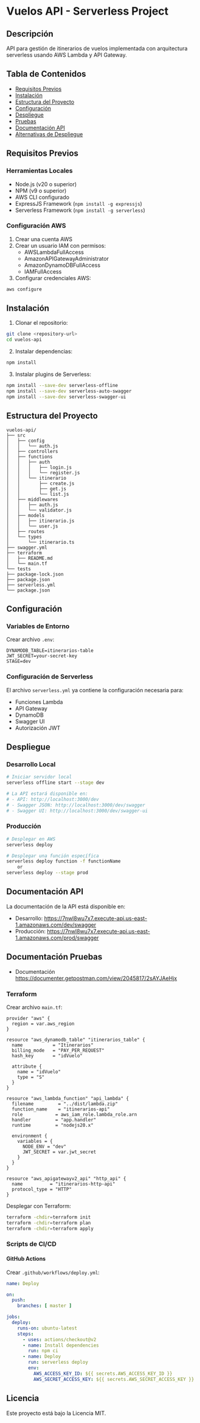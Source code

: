 # Vuelos API - Serverless Project

## Descripción
API para gestión de itinerarios de vuelos implementada con arquitectura serverless usando AWS Lambda y API Gateway.

## Tabla de Contenidos
- [Requisitos Previos](#requisitos-previos)
- [Instalación](#instalación)
- [Estructura del Proyecto](#estructura-del-proyecto)
- [Configuración](#configuración)
- [Despliegue](#despliegue)
- [Pruebas](#pruebas)
- [Documentación API](#documentación-api)
- [Alternativas de Despliegue](#alternativas-de-despliegue)

## Requisitos Previos

### Herramientas Locales
- Node.js (v20 o superior)
- NPM (v9 o superior)
- AWS CLI configurado
- ExpressJS  Framework (`npm install -g expressjs`)
- Serverless Framework (`npm install -g serverless`)

### Configuración AWS
1. Crear una cuenta AWS
2. Crear un usuario IAM con permisos:
   - AWSLambdaFullAccess
   - AmazonAPIGatewayAdministrator
   - AmazonDynamoDBFullAccess
   - IAMFullAccess
3. Configurar credenciales AWS:
```bash
aws configure
```

## Instalación

1. Clonar el repositorio:
```bash
git clone <repository-url>
cd vuelos-api
```

2. Instalar dependencias:
```bash
npm install
```

3. Instalar plugins de Serverless:
```bash
npm install --save-dev serverless-offline
npm install --save-dev serverless-auto-swagger
npm install --save-dev serverless-swagger-ui
```

## Estructura del Proyecto
```
vuelos-api/
├── src
│   ├── config
│   │   └── auth.js
│   ├── controllers
│   ├── functions
│   │   ├── auth
│   │   │   ├── login.js
│   │   │   └── register.js
│   │   └── itinerario
│   │       ├── create.js
│   │       ├── get.js
│   │       └── list.js
│   ├── middlewares
│   │   ├── auth.js
│   │   └── validator.js
│   ├── models
│   │   ├── itinerario.js
│   │   └── user.js
│   ├── routes
│   └── types
│       └── itinerario.ts
├── swagger.yml
├── terraform
│   ├── README.md
│   └── main.tf
└── tests
├── package-lock.json
├── package.json
├── serverless.yml
└── package.json
```

## Configuración

### Variables de Entorno
Crear archivo `.env`:
```env
DYNAMODB_TABLE=itinerarios-table
JWT_SECRET=your-secret-key
STAGE=dev
```

### Configuración de Serverless
El archivo `serverless.yml` ya contiene la configuración necesaria para:
- Funciones Lambda
- API Gateway
- DynamoDB
- Swagger UI
- Autorización JWT

## Despliegue

### Desarrollo Local
```bash
# Iniciar servidor local
serverless offline start --stage dev

# La API estará disponible en:
# - API: http://localhost:3000/dev
# - Swagger JSON: http://localhost:3000/dev/swagger
# - Swagger UI: http://localhost:3000/dev/swagger-ui
```

### Producción
```bash
# Desplegar en AWS
serverless deploy

# Desplegar una función específica
serverless deploy function -f functionName 
    or
serverless deploy --stage prod 
```


## Documentación API

La documentación de la API está disponible en:
- Desarrollo: https://7nwl8wu7x7.execute-api.us-east-1.amazonaws.com/dev/swagger
- Producción: https://7nwl8wu7x7.execute-api.us-east-1.amazonaws.com/prod/swagger

## Documentación Pruebas

- Documentación  https://documenter.getpostman.com/view/2045817/2sAYJAeHjx


### Terraform

Crear archivo `main.tf`:
```hcl
provider "aws" {
  region = var.aws_region
}

resource "aws_dynamodb_table" "itinerarios_table" {
  name           = "Itinerarios"
  billing_mode   = "PAY_PER_REQUEST"
  hash_key       = "idVuelo"
  
  attribute {
    name = "idVuelo"
    type = "S"
  }
}

resource "aws_lambda_function" "api_lambda" {
  filename         = "../dist/lambda.zip"
  function_name    = "itinerarios-api"
  role            = aws_iam_role.lambda_role.arn
  handler         = "app.handler"
  runtime         = "nodejs20.x"

  environment {
    variables = {
      NODE_ENV = "dev"
      JWT_SECRET = var.jwt_secret
    }
  }
}

resource "aws_apigatewayv2_api" "http_api" {
  name          = "itinerarios-http-api"
  protocol_type = "HTTP"
}

```

Desplegar con Terraform:
```bash
terraform -chdir=terraform init
terraform -chdir=terraform plan
terraform -chdir=terraform apply
```

### Scripts de CI/CD

#### GitHub Actions
Crear `.github/workflows/deploy.yml`:
```yaml
name: Deploy

on:
  push:
    branches: [ master ]

jobs:
  deploy:
    runs-on: ubuntu-latest
    steps:
      - uses: actions/checkout@v2
      - name: Install dependencies
        run: npm ci
      - name: Deploy
        run: serverless deploy
        env:
          AWS_ACCESS_KEY_ID: ${{ secrets.AWS_ACCESS_KEY_ID }}
          AWS_SECRET_ACCESS_KEY: ${{ secrets.AWS_SECRET_ACCESS_KEY }}
```



## Licencia
Este proyecto está bajo la Licencia MIT.